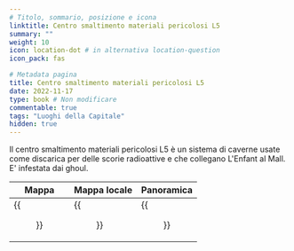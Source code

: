 ```yaml
---
# Titolo, sommario, posizione e icona
linktitle: Centro smaltimento materiali pericolosi L5
summary: ""
weight: 10
icon: location-dot # in alternativa location-question
icon_pack: fas

# Metadata pagina
title: Centro smaltimento materiali pericolosi L5
date: 2022-11-17
type: book # Non modificare
commentable: true
tags: "Luoghi della Capitale"
hidden: true
---
```





Il centro smaltimento materiali pericolosi L5 è un sistema di caverne usate come discarica per delle scorie radioattive e che collegano L'Enfant al Mall. E' infestata dai ghoul.

| Mappa | Mappa locale | Panoramica |
| ----- | ------------ | ---------- |
| {{<figure src="Hazmat_DS_loc_map.webp">}}  | {{<figure src="Hazmat_Disposal_Site_L5_map.webp">}}  |  {{<figure src="HazmatDisposalSite.webp">}} |

